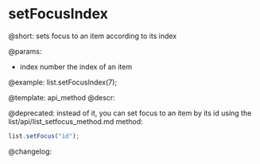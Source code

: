setFocusIndex
=============

@short: sets focus to an item according to its index


@params:
- index			number		the index of an item



@example:
list.setFocusIndex(7);


@template: api_method
@descr:


@deprecated: instead of it, you can set focus to an item by its id using the list/api/list_setfocus_method.md method:
~~~js
list.setFocus("id");
~~~


@changelog:



